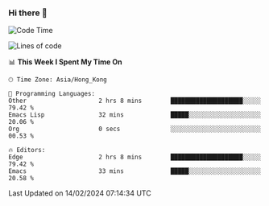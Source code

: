 ### Hi there 👋

<!--
**nicehiro/nicehiro** is a ✨ _special_ ✨ repository because its `README.md` (this file) appears on your GitHub profile.

Here are some ideas to get you started:

- 🔭 I’m currently working on ...
- 🌱 I’m currently learning ...
- 👯 I’m looking to collaborate on ...
- 🤔 I’m looking for help with ...
- 💬 Ask me about ...
- 📫 How to reach me: ...
- 😄 Pronouns: ...
- ⚡ Fun fact: ...
-->

<!--START_SECTION:waka-->
![Code Time](http://img.shields.io/badge/Code%20Time-224%20hrs-blue)

![Lines of code](https://img.shields.io/badge/From%20Hello%20World%20I%27ve%20Written-2.6%20million%20lines%20of%20code-blue)

📊 **This Week I Spent My Time On** 

```text
🕑︎ Time Zone: Asia/Hong_Kong

💬 Programming Languages: 
Other                    2 hrs 8 mins        ████████████████████░░░░░   79.42 % 
Emacs Lisp               32 mins             █████░░░░░░░░░░░░░░░░░░░░   20.06 % 
Org                      0 secs              ░░░░░░░░░░░░░░░░░░░░░░░░░   00.53 % 

🔥 Editors: 
Edge                     2 hrs 8 mins        ████████████████████░░░░░   79.42 % 
Emacs                    33 mins             █████░░░░░░░░░░░░░░░░░░░░   20.58 % 
```


 Last Updated on 14/02/2024 07:14:34 UTC
<!--END_SECTION:waka-->
